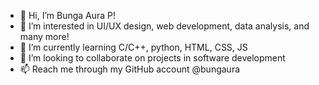 - 👋 Hi, I’m Bunga Aura P!
- 👀 I’m interested in UI/UX design, web development, data analysis, and many more!
- 🌱 I’m currently learning C/C++, python, HTML, CSS, JS
- 💞️ I’m looking to collaborate on projects in software development
- 📫 Reach me through my GitHub account @bungaura

<!---
bungaura/bungaura is a ✨ special ✨ repository because its `README.md` (this file) appears on your GitHub profile.
You can click the Preview link to take a look at your changes.
--->
